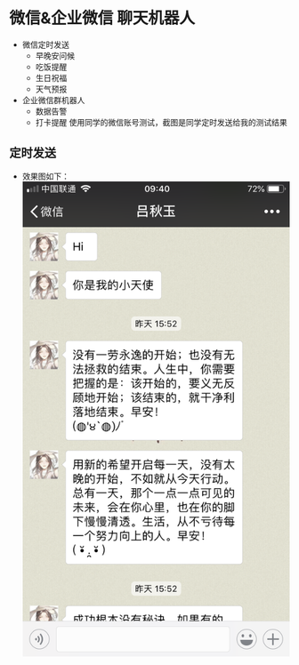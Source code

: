 # 微信&企业微信 聊天机器人
- 微信定时发送
  + 早晚安问候
  + 吃饭提醒
  + 生日祝福
  + 天气预报
- 企业微信群机器人
  + 数据告警
  + 打卡提醒
    使用同学的微信账号测试，截图是同学定时发送给我的测试结果
    
## 定时发送

- 效果图如下：
![聊天截图](https://github.com/ElsaQf/LearningDataScienceIntern/blob/master/ChatRobot/%E8%81%8A%E5%A4%A9%E6%88%AA%E5%9B%BE.png)
